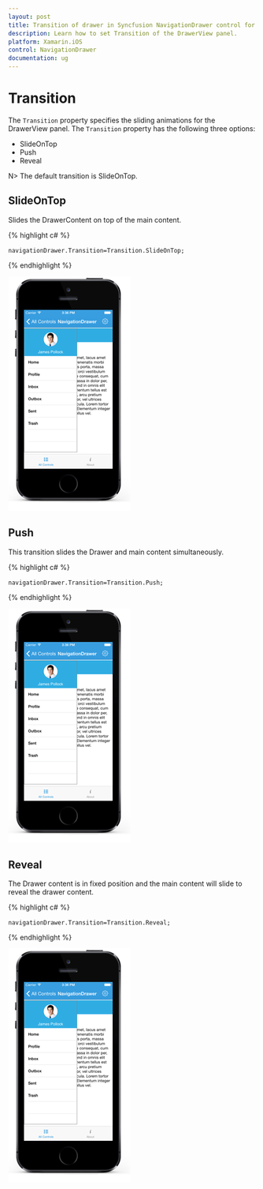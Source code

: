 ```yaml
---
layout: post
title: Transition of drawer in Syncfusion NavigationDrawer control for Xamarin.iOS
description: Learn how to set Transition of the DrawerView panel.
platform: Xamarin.iOS
control: NavigationDrawer
documentation: ug
---
```

# Transition

The `Transition` property specifies the sliding animations for the DrawerView panel. The `Transition` property has the following three options:

* SlideOnTop
* Push
* Reveal

N> The default transition is SlideOnTop.

## SlideOnTop

Slides the DrawerContent on top of the main content.

{% highlight c# %} 

	navigationDrawer.Transition=Transition.SlideOnTop;

{% endhighlight %}

![](images/Slide-on-top.png)

## Push

This transition slides the Drawer and main content simultaneously.

{% highlight c# %} 

	navigationDrawer.Transition=Transition.Push;

{% endhighlight %}

![](images/push.png)

## Reveal

The Drawer content is in fixed position and the main content will slide to reveal the drawer content.

{% highlight c# %} 

	navigationDrawer.Transition=Transition.Reveal;

{% endhighlight %}

![](images/Reveal.png)
